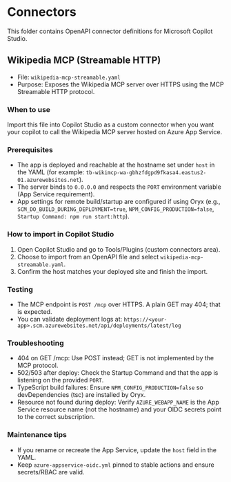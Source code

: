 # Connectors

This folder contains OpenAPI connector definitions for Microsoft Copilot Studio.

## Wikipedia MCP (Streamable HTTP)
- File: `wikipedia-mcp-streamable.yaml`
- Purpose: Exposes the Wikipedia MCP server over HTTPS using the MCP Streamable HTTP protocol.

### When to use
Import this file into Copilot Studio as a custom connector when you want your copilot to call the Wikipedia MCP server hosted on Azure App Service.

### Prerequisites
- The app is deployed and reachable at the hostname set under `host` in the YAML (for example: `tb-wikimcp-wa-gbhzfdgpd9fkasa4.eastus2-01.azurewebsites.net`).
- The server binds to `0.0.0.0` and respects the `PORT` environment variable (App Service requirement).
- App settings for remote build/startup are configured if using Oryx (e.g., `SCM_DO_BUILD_DURING_DEPLOYMENT=true`, `NPM_CONFIG_PRODUCTION=false`, `Startup Command: npm run start:http`).

### How to import in Copilot Studio
1. Open Copilot Studio and go to Tools/Plugins (custom connectors area).
2. Choose to import from an OpenAPI file and select `wikipedia-mcp-streamable.yaml`.
3. Confirm the host matches your deployed site and finish the import.

### Testing
- The MCP endpoint is `POST /mcp` over HTTPS. A plain GET may 404; that is expected.
- You can validate deployment logs at:
  `https://<your-app>.scm.azurewebsites.net/api/deployments/latest/log`

### Troubleshooting
- 404 on GET /mcp: Use POST instead; GET is not implemented by the MCP protocol.
- 502/503 after deploy: Check the Startup Command and that the app is listening on the provided `PORT`.
- TypeScript build failures: Ensure `NPM_CONFIG_PRODUCTION=false` so devDependencies (tsc) are installed by Oryx.
- Resource not found during deploy: Verify `AZURE_WEBAPP_NAME` is the App Service resource name (not the hostname) and your OIDC secrets point to the correct subscription.

### Maintenance tips
- If you rename or recreate the App Service, update the `host` field in the YAML.
- Keep `azure-appservice-oidc.yml` pinned to stable actions and ensure secrets/RBAC are valid.
